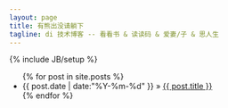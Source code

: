 ```yaml
---
layout: page
title: 有熊出没请躺下
tagline: di 技术博客 -- 看看书 & 读读码 & 爱妻/子 & 思人生
---
```

{% include JB/setup %}

<ul class="posts">
  {% for post in site.posts %}
    <li><span>{{ post.date | date:"%Y-%m-%d" }}</span> &raquo; <a href="{{ BASE_PATH }}{{ post.url }}">{{ post.title }}</a></li>
  {% endfor %}
</ul>

